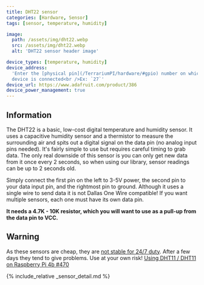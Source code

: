 ```yaml
---
title: DHT22 sensor
categories: [Hardware, Sensor]
tags: [sensor, temperature, humidity]

image:
  path: /assets/img/dht22.webp
  src: /assets/img/dht22.webp
  alt: 'DHT22 sensor header image'

device_types: [temperature, humidity]
device_address:
  'Enter the [physical pin](/TerrariumPI/hardware/#gpio) number on which the
  device is connected<br />Ex: `27`'
device_url: https://www.adafruit.com/product/386
device_power_management: true
---
```


## Information

The DHT22 is a basic, low-cost digital temperature and humidity sensor. It uses
a capacitive humidity sensor and a thermistor to measure the surrounding air and
spits out a digital signal on the data pin (no analog input pins needed). It's
fairly simple to use but requires careful timing to grab data. The only real
downside of this sensor is you can only get new data from it once every 2
seconds, so when using our library, sensor readings can be up to 2 seconds old.

Simply connect the first pin on the left to 3-5V power, the second pin to your
data input pin, and the rightmost pin to ground. Although it uses a single wire
to send data it is not Dallas One Wire compatible! If you want multiple sensors,
each one must have its own data pin.

**It needs a 4.7K - 10K resistor, which you will want to use as a pull-up from
the data pin to VCC.**

## Warning

As these sensors are cheap, they are [not stable for 24/7 duty](https://learn.adafruit.com/modern-replacements-for-dht11-dht22-sensors/). After a few days
they tend to give problems. Use at your own risk!
[Using DHT11 / DHT11 on Raspberry Pi 4b #470](https://github.com/theyosh/TerrariumPI/issues/470)

{% include_relative _sensor_detail.md %}
